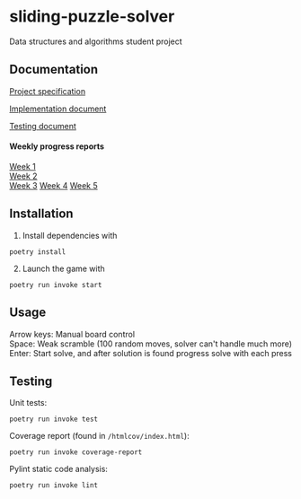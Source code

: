 # sliding-puzzle-solver
Data structures and algorithms student project

## Documentation
[Project specification](https://github.com/akskokki/sliding-puzzle-solver/blob/main/docs/specification.md)

[Implementation document](https://github.com/akskokki/sliding-puzzle-solver/blob/main/docs/implementation.md)

[Testing document](https://github.com/akskokki/sliding-puzzle-solver/blob/main/docs/testing.md)

#### Weekly progress reports
[Week 1](https://github.com/akskokki/sliding-puzzle-solver/blob/main/docs/week1.md)  
[Week 2](https://github.com/akskokki/sliding-puzzle-solver/blob/main/docs/week2.md)  
[Week 3](https://github.com/akskokki/sliding-puzzle-solver/blob/main/docs/week3.md)
[Week 4](https://github.com/akskokki/sliding-puzzle-solver/blob/main/docs/week4.md)
[Week 5](https://github.com/akskokki/sliding-puzzle-solver/blob/main/docs/week5.md)

## Installation

1. Install dependencies with

```
poetry install
```

2. Launch the game with

```
poetry run invoke start
```

## Usage
Arrow keys: Manual board control  
Space: Weak scramble (100 random moves, solver can't handle much more)  
Enter: Start solve, and after solution is found progress solve with each press

## Testing
Unit tests:

```
poetry run invoke test
```

Coverage report (found in `/htmlcov/index.html`):

```
poetry run invoke coverage-report
```

Pylint static code analysis:

```
poetry run invoke lint
```
